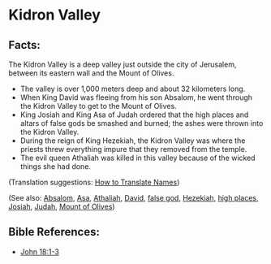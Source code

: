 # Kidron Valley #

## Facts: ##

The Kidron Valley is a deep valley just outside the city of Jerusalem, between its eastern wall and the Mount of Olives.

* The valley is over 1,000 meters deep and about 32 kilometers long.
* When King David was fleeing from his son Absalom, he went through the Kidron Valley to get to the Mount of Olives.
* King Josiah and King Asa of Judah ordered that the high places and altars of false gods be smashed and burned; the ashes were thrown into the Kidron Valley.
* During the reign of King Hezekiah, the Kidron Valley was where the priests threw everything impure that they removed from the temple.
* The evil queen Athaliah was killed in this valley because of the wicked things she had done.

(Translation suggestions: [How to Translate Names](en/ta-vol1/translate/man/translate-names))

(See also: [Absalom](../other/absalom.md), [Asa](../other/asa.md), [Athaliah](../other/athaliah.md), [David](../other/david.md), [false god](../kt/falsegod.md), [Hezekiah](../other/hezekiah.md), [high places](../other/highplaces.md), [Josiah](../other/josiah.md), [Judah](../other/kingdomofjudah.md), [Mount of Olives](../other/mountofolives.md))

## Bible References: ##

* [John 18:1-3](en/tn/jhn/help/18/01)
